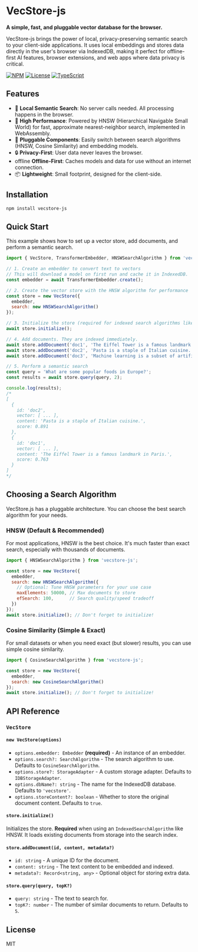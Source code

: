 # VecStore-js

**A simple, fast, and pluggable vector database for the browser.**

VecStore-js brings the power of local, privacy-preserving semantic search to your client-side applications. It uses local embeddings and stores data directly in the user's browser via IndexedDB, making it perfect for offline-first AI features, browser extensions, and web apps where data privacy is critical.

[![NPM](https://img.shields.io/npm/v/vecstore-js)](https://www.npmjs.com/package/vecstore-js)
[![License](https://img.shields.io/npm/l/vecstore-js)](https://github.com/your-username/your-repo-name/blob/main/LICENSE)
[![TypeScript](https://img.shields.io/badge/written%20in-TypeScript-blue)](https://www.typescriptlang.org/)

## Features

-   🧠 **Local Semantic Search**: No server calls needed. All processing happens in the browser.
-   🚀 **High Performance**: Powered by HNSW (Hierarchical Navigable Small World) for fast, approximate nearest-neighbor search, implemented in WebAssembly.
-   🔌 **Pluggable Components**: Easily switch between search algorithms (HNSW, Cosine Similarity) and embedding models.
-   🔒 **Privacy-First**: User data never leaves the browser.
-    offline **Offline-First**: Caches models and data for use without an internet connection.
-   📦 **Lightweight**: Small footprint, designed for the client-side.

## Installation

```bash
npm install vecstore-js
```

## Quick Start

This example shows how to set up a vector store, add documents, and perform a semantic search.

```javascript
import { VecStore, TransformerEmbedder, HNSWSearchAlgorithm } from 'vecstore-js';

// 1. Create an embedder to convert text to vectors
// This will download a model on first run and cache it in IndexedDB.
const embedder = await TransformerEmbedder.create();

// 2. Create the vector store with the HNSW algorithm for performance
const store = new VecStore({ 
  embedder, 
  search: new HNSWSearchAlgorithm()
});

// 3. Initialize the store (required for indexed search algorithms like HNSW)
await store.initialize();

// 4. Add documents. They are indexed immediately.
await store.addDocument('doc1', 'The Eiffel Tower is a famous landmark in Paris.');
await store.addDocument('doc2', 'Pasta is a staple of Italian cuisine.');
await store.addDocument('doc3', 'Machine learning is a subset of artificial intelligence.');

// 5. Perform a semantic search
const query = 'What are some popular foods in Europe?';
const results = await store.query(query, 2);

console.log(results);
/*
[
  {
    id: 'doc2',
    vector: [ ... ],
    content: 'Pasta is a staple of Italian cuisine.',
    score: 0.891
  },
  {
    id: 'doc1',
    vector: [ ... ],
    content: 'The Eiffel Tower is a famous landmark in Paris.',
    score: 0.763
  }
]
*/
```

## Choosing a Search Algorithm

VecStore.js has a pluggable architecture. You can choose the best search algorithm for your needs.

### HNSW (Default & Recommended)

For most applications, HNSW is the best choice. It's much faster than exact search, especially with thousands of documents.

```javascript
import { HNSWSearchAlgorithm } from 'vecstore-js';

const store = new VecStore({ 
  embedder, 
  search: new HNSWSearchAlgorithm({
    // Optional: Tune HNSW parameters for your use case
    maxElements: 50000, // Max documents to store
    efSearch: 100,      // Search quality/speed tradeoff
  })
});
await store.initialize(); // Don't forget to initialize!
```

### Cosine Similarity (Simple & Exact)

For small datasets or when you need exact (but slower) results, you can use simple cosine similarity.

```javascript
import { CosineSearchAlgorithm } from 'vecstore-js';

const store = new VecStore({ 
  embedder, 
  search: new CosineSearchAlgorithm()
});
await store.initialize(); // Don't forget to initialize!
```

## API Reference

### `VecStore`

#### `new VecStore(options)`

-   `options.embedder: Embedder` **(required)** - An instance of an embedder.
-   `options.search?: SearchAlgorithm` - The search algorithm to use. Defaults to `CosineSearchAlgorithm`.
-   `options.store?: StorageAdapter` - A custom storage adapter. Defaults to `IDBStorageAdapter`.
-   `options.dbName?: string` - The name for the IndexedDB database. Defaults to `'vecstore'`.
-   `options.storeContent?: boolean` - Whether to store the original document content. Defaults to `true`.

#### `store.initialize()`

Initializes the store. **Required** when using an `IndexedSearchAlgorithm` like HNSW. It loads existing documents from storage into the search index.

#### `store.addDocument(id, content, metadata?)`

-   `id: string` - A unique ID for the document.
-   `content: string` - The text content to be embedded and indexed.
-   `metadata?: Record<string, any>` - Optional object for storing extra data.

#### `store.query(query, topK?)`

-   `query: string` - The text to search for.
-   `topK?: number` - The number of similar documents to return. Defaults to `5`.

## License

MIT

